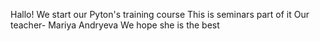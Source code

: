 Hallo!
We start our Pyton's training course
This is seminars part of it
Our teacher- Mariya Andryeva
We hope she is the best
